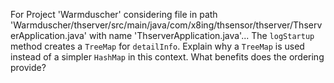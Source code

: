 For Project 'Warmduscher' considering file in path 'Warmduscher/thserver/src/main/java/com/x8ing/thsensor/thserver/ThserverApplication.java' with name 'ThserverApplication.java'... 
The `logStartup` method creates a `TreeMap` for `detailInfo`. Explain why a `TreeMap` is used instead of a simpler `HashMap` in this context. What benefits does the ordering provide?